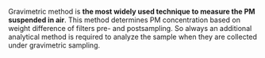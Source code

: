 Gravimetric method is **the most widely used technique to measure the PM suspended in air**. This method determines PM concentration based on weight difference of filters pre- and postsampling. So always an additional analytical method is required to analyze the sample when they are collected under gravimetric sampling.

